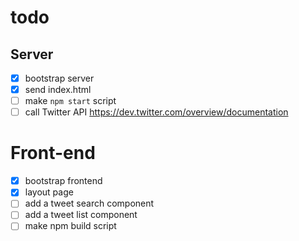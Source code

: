 # todo

## Server

* [x] bootstrap server
* [x] send index.html
* [ ] make `npm start` script
* [ ] call Twitter API https://dev.twitter.com/overview/documentation

# Front-end

* [x] bootstrap frontend
* [x] layout page
* [ ] add a tweet search component
* [ ] add a tweet list component
* [ ] make npm build script

